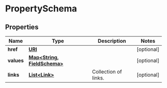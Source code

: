 

# PropertySchema

## Properties

Name | Type | Description | Notes
------------ | ------------- | ------------- | -------------
**href** | [**URI**](URI.md) |  |  [optional]
**values** | [**Map&lt;String, FieldSchema&gt;**](FieldSchema.md) |  |  [optional]
**links** | [**List&lt;Link&gt;**](Link.md) | Collection of links. |  [optional]



